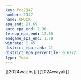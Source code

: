 ```yaml
---
key: frc2147
number: 2147
name: CHUCK
epa_end: 21.69
auto_epa_end: 7.36
teleop_epa_end: 12.55
endgame_epa_end: 1.78
winrate: 0.45
district_epa_rank: 41
district_epa_percentile: 0.6772
type: Team
---
```

[[2024waahs]]
[[2024wayak]]
